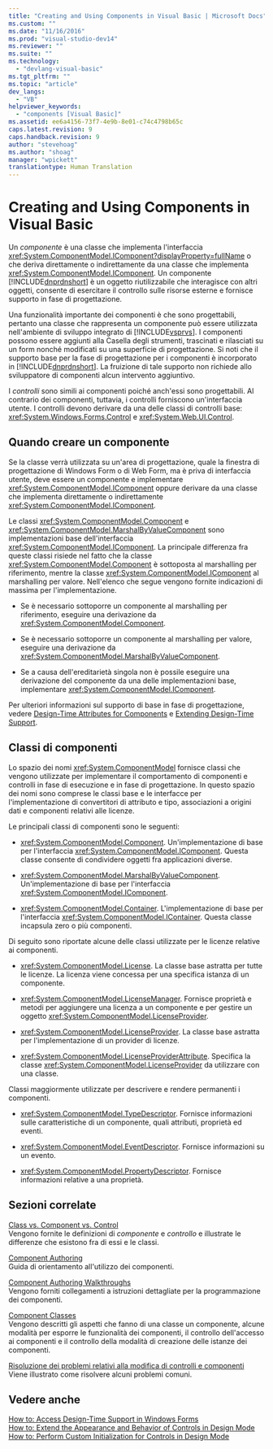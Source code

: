 ```yaml
---
title: "Creating and Using Components in Visual Basic | Microsoft Docs"
ms.custom: ""
ms.date: "11/16/2016"
ms.prod: "visual-studio-dev14"
ms.reviewer: ""
ms.suite: ""
ms.technology: 
  - "devlang-visual-basic"
ms.tgt_pltfrm: ""
ms.topic: "article"
dev_langs: 
  - "VB"
helpviewer_keywords: 
  - "components [Visual Basic]"
ms.assetid: ee6a4156-73f7-4e9b-8e01-c74c4798b65c
caps.latest.revision: 9
caps.handback.revision: 9
author: "stevehoag"
ms.author: "shoag"
manager: "wpickett"
translationtype: Human Translation
---
```

# Creating and Using Components in Visual Basic
Un *componente* è una classe che implementa l'interfaccia <xref:System.ComponentModel.IComponent?displayProperty=fullName> o che deriva direttamente o indirettamente da una classe che implementa <xref:System.ComponentModel.IComponent>.  Un componente [!INCLUDE[dnprdnshort](../../csharp/getting-started/includes/dnprdnshort_md.md)] è un oggetto riutilizzabile che interagisce con altri oggetti, consente di esercitare il controllo sulle risorse esterne e fornisce supporto in fase di progettazione.  
  
 Una funzionalità importante dei componenti è che sono progettabili, pertanto una classe che rappresenta un componente può essere utilizzata nell'ambiente di sviluppo integrato di [!INCLUDE[vsprvs](../../csharp/includes/vsprvs_md.md)].  I componenti possono essere aggiunti alla Casella degli strumenti, trascinati e rilasciati su un form nonché modificati su una superficie di progettazione.  Si noti che il supporto base per la fase di progettazione per i componenti è incorporato in [!INCLUDE[dnprdnshort](../../csharp/getting-started/includes/dnprdnshort_md.md)]. La fruizione di tale supporto non richiede allo sviluppatore di componenti alcun intervento aggiuntivo.  
  
 I *controlli* sono simili ai componenti poiché anch'essi sono progettabili.  Al contrario dei componenti, tuttavia, i controlli forniscono un'interfaccia utente.  I controlli devono derivare da una delle classi di controlli base: <xref:System.Windows.Forms.Control> e <xref:System.Web.UI.Control>.  
  
## Quando creare un componente  
 Se la classe verrà utilizzata su un'area di progettazione, quale la finestra di progettazione di Windows Form o di Web Form, ma è priva di interfaccia utente, deve essere un componente e implementare <xref:System.ComponentModel.IComponent> oppure derivare da una classe che implementa direttamente o indirettamente <xref:System.ComponentModel.IComponent>.  
  
 Le classi <xref:System.ComponentModel.Component> e <xref:System.ComponentModel.MarshalByValueComponent> sono implementazioni base dell'interfaccia <xref:System.ComponentModel.IComponent>.  La principale differenza fra queste classi risiede nel fatto che la classe <xref:System.ComponentModel.Component> è sottoposta al marshalling per riferimento, mentre la classe <xref:System.ComponentModel.IComponent> al marshalling per valore.  Nell'elenco che segue vengono fornite indicazioni di massima per l'implementazione.  
  
-   Se è necessario sottoporre un componente al marshalling per riferimento, eseguire una derivazione da <xref:System.ComponentModel.Component>.  
  
-   Se è necessario sottoporre un componente al marshalling per valore, eseguire una derivazione da <xref:System.ComponentModel.MarshalByValueComponent>.  
  
-   Se a causa dell'ereditarietà singola non è possile eseguire una derivazione del componente da una delle implementazioni base, implementare <xref:System.ComponentModel.IComponent>.  
  
 Per ulteriori informazioni sul supporto di base in fase di progettazione, vedere [Design\-Time Attributes for Components](../Topic/Design-Time%20Attributes%20for%20Components.md) e [Extending Design\-Time Support](../Topic/Extending%20Design-Time%20Support.md).  
  
## Classi di componenti  
 Lo spazio dei nomi <xref:System.ComponentModel> fornisce classi che vengono utilizzate per implementare il comportamento di componenti e controlli in fase di esecuzione e in fase di progettazione.  In questo spazio dei nomi sono comprese le classi base e le interfacce per l'implementazione di convertitori di attributo e tipo, associazioni a origini dati e componenti relativi alle licenze.  
  
 Le principali classi di componenti sono le seguenti:  
  
-   <xref:System.ComponentModel.Component>.  Un'implementazione di base per l'interfaccia <xref:System.ComponentModel.IComponent>.  Questa classe consente di condividere oggetti fra applicazioni diverse.  
  
-   <xref:System.ComponentModel.MarshalByValueComponent>.  Un'implementazione di base per l'interfaccia <xref:System.ComponentModel.IComponent>.  
  
-   <xref:System.ComponentModel.Container>.  L'implementazione di base per l'interfaccia <xref:System.ComponentModel.IContainer>.  Questa classe incapsula zero o più componenti.  
  
 Di seguito sono riportate alcune delle classi utilizzate per le licenze relative ai componenti.  
  
-   <xref:System.ComponentModel.License>.  La classe base astratta per tutte le licenze.  La licenza viene concessa per una specifica istanza di un componente.  
  
-   <xref:System.ComponentModel.LicenseManager>.  Fornisce proprietà e metodi per aggiungere una licenza a un componente e per gestire un oggetto <xref:System.ComponentModel.LicenseProvider>.  
  
-   <xref:System.ComponentModel.LicenseProvider>.  La classe base astratta per l'implementazione di un provider di licenze.  
  
-   <xref:System.ComponentModel.LicenseProviderAttribute>.  Specifica la classe <xref:System.ComponentModel.LicenseProvider> da utilizzare con una classe.  
  
 Classi maggiormente utilizzate per descrivere e rendere permanenti i componenti.  
  
-   <xref:System.ComponentModel.TypeDescriptor>.  Fornisce informazioni sulle caratteristiche di un componente, quali attributi, proprietà ed eventi.  
  
-   <xref:System.ComponentModel.EventDescriptor>.  Fornisce informazioni su un evento.  
  
-   <xref:System.ComponentModel.PropertyDescriptor>.  Fornisce informazioni relative a una proprietà.  
  
## Sezioni correlate  
 [Class vs. Component vs. Control](../Topic/Class%20vs.%20Component%20vs.%20Control.md)  
 Vengono fornite le definizioni di *componente* e *controllo* e illustrate le differenze che esistono fra di essi e le classi.  
  
 [Component Authoring](../Topic/Component%20Authoring.md)  
 Guida di orientamento all'utilizzo dei componenti.  
  
 [Component Authoring Walkthroughs](../Topic/Component%20Authoring%20Walkthroughs.md)  
 Vengono forniti collegamenti a istruzioni dettagliate per la programmazione dei componenti.  
  
 [Component Classes](../Topic/Component%20Classes.md)  
 Vengono descritti gli aspetti che fanno di una classe un componente, alcune modalità per esporre le funzionalità dei componenti, il controllo dell'accesso ai componenti e il controllo della modalità di creazione delle istanze dei componenti.  
  
 [Risoluzione dei problemi relativi alla modifica di controlli e componenti](../Topic/Troubleshooting%20Control%20and%20Component%20Authoring.md)  
 Viene illustrato come risolvere alcuni problemi comuni.  
  
## Vedere anche  
 [How to: Access Design\-Time Support in Windows Forms](../Topic/How%20to:%20Access%20Design-Time%20Support%20in%20Windows%20Forms.md)   
 [How to: Extend the Appearance and Behavior of Controls in Design Mode](../Topic/How%20to:%20Extend%20the%20Appearance%20and%20Behavior%20of%20Controls%20in%20Design%20Mode.md)   
 [How to: Perform Custom Initialization for Controls in Design Mode](../Topic/How%20to:%20Perform%20Custom%20Initialization%20for%20Controls%20in%20Design%20Mode.md)